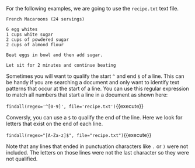 
For the following examples, we are going to use the `recipe.txt` text file. 

```
French Macaroons (24 servings)

6 egg whites
1 cups white sugar
2 cups of powdered sugar
2 cups of almond flour

Beat eggs in bowl and then add sugar.

Let sit for 2 minutes and continue beating
```

Sometimes you will want to qualify the start `^` and end `$` of a line. This can be handy if you are searching a document and only want to identify text patterns that occur at the start of a line. You can use this regular expression to match all numbers that start a line in a document as shown here: 

`findall(regex='^[0-9]', file='recipe.txt')`{{execute}}

Conversly, you can use a `$` to qualify the end of the line. Here we look for letters that exist on the end of each line. 

`findall(regex="[A-Za-z]$", file="recipe.txt")`{{execute}}

Note that any lines that ended in punctuation characters like `.` or `)` were not included. The letters on those lines were not the last character so they were not qualified. 
